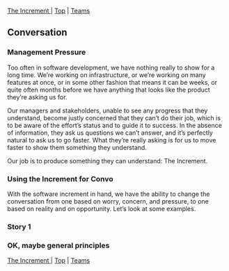 [ The Increment ](02.html) | [Top](index.html) | [ Teams ](04.html)

## Conversation ##  

### Management Pressure ###

Too often in software development, we have nothing really to show for a long time. We’re working on infrastructure, or we’re working on many features at once, or in some other fashion that means it can be weeks, or quite often months before we have anything that looks like the product they’re asking us for.

Our managers and stakeholders, unable to see any progress that they understand, become justly concerned that they can’t do their job, which is to be aware of the effort’s status and to guide it to success. In the absence of information, they ask us questions we can’t answer, and it’s perfectly natural to ask us to go faster. What they’re really asking is for us to move faster to show them something they understand.

Our job is to produce something they can understand: The Increment.  

### Using the Increment for Convo ###

With the software increment in hand, we have the ability to change the conversation from one based on worry, concern, and pressure, to one based on reality and on opportunity. Let’s look at some examples.  

### Story 1 ###  

### OK, maybe general principles ###



[ The Increment ](02.html) | [Top](index.html) | [ Teams ](04.html)


<!--ignore-->


